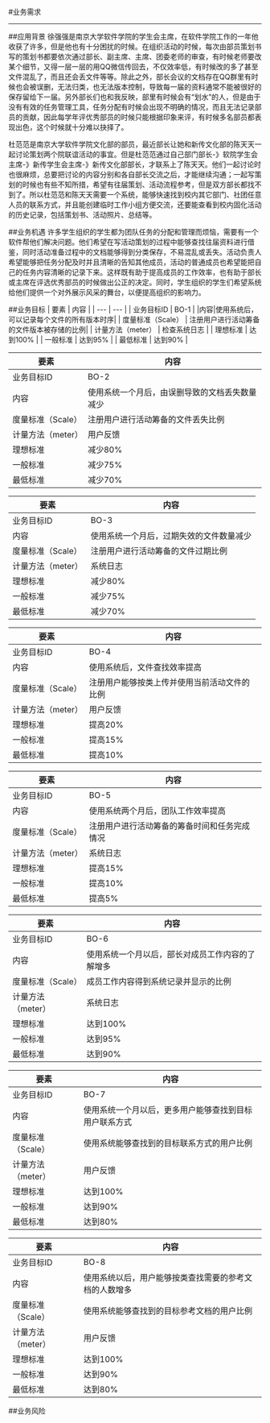#业务需求

---
##应用背景
徐强强是南京大学软件学院的学生会主席，在软件学院工作的一年他收获了许多，但是他也有十分困扰的时候。在组织活动的时候，每次由部员策划书写的策划书都要依次通过部长、副主席、主席、团委老师的审查，有时候老师要改某个细节，又得一层一层的用QQ微信传回去，不仅效率低，有时候改的多了甚至文件混乱了，而且还会丢文件等等。除此之外，部长会议的文档存在QQ群里有时候也会被误删，无法归类，也无法版本控制，导致每一届的资料通常不能被很好的保存留给下一届。另外部长们也和我反映，部里有时候会有“划水”的人，但是由于没有有效的任务管理工具，任务分配有时候会出现不明确的情况，而且无法记录部员的贡献，因此每学年评优秀部员的时候只能根据印象来评，有时候多名部员都表现出色，这个时候就十分难以抉择了。

杜范范是南京大学软件学院文化部的部员，最近部长让她和新传文化部的陈天天一起讨论策划两个院联谊活动的事宜。但是杜范范通过自己部门部长-》软院学生会主席-》新传学生会主席-》新传文化部部长，才联系上了陈天天。他们一起讨论时也很麻烦，总要把讨论的内容分别和各自部长交流之后，才能继续沟通；一起写策划的时候也有些不知所措，希望有往届策划、活动流程参考，但是双方部长都找不到了。所以杜范范和陈天天需要一个系统，能够快速找到校内其它部门、社团任意人员的联系方式，并且能创建临时工作小组方便交流，还要能查看到校内固化活动的历史记录，包括策划书、活动照片、总结等。

##业务机遇
许多学生组织的学生都为团队任务的分配和管理而烦恼，需要有一个软件帮他们解决问题。他们希望在写活动策划的过程中能够查找往届资料进行借鉴，同时活动准备过程中的文档能够得到分类保存，不易混乱或丢失。活动负责人希望能够把任务分配及时并且清晰的告知其他成员，活动的普通成员也希望能把自己的任务内容清晰的记录下来。这样既有助于提高成员的工作效率，也有助于部长或主席在评选优秀部员的时候做出公正的决定。同时，学生组织的学生们希望系统给他们提供一个对外展示风采的舞台，以便提高组织的影响力。

##业务目标
| 要素 | 内容 |
| --- | --- |
| 业务目标ID | BO-1 |
|内容|使用系统后，可以记录每个文件的所有版本时序|
| 度量标准（Scale） | 注册用户进行活动筹备的文件版本被存储的比例|
| 计量方法（meter） | 检查系统日志 |
| 理想标准 | 达到100% |
| 一般标准 | 达到95% |
| 最低标准 | 达到90% |

| 要素 | 内容 |
| --- | --- |
| 业务目标ID | BO-2 |
|内容|使用系统一个月后，由误删导致的文档丢失数量减少|
| 度量标准（Scale） | 注册用户进行活动筹备的文件丢失比例|
| 计量方法（meter） | 用户反馈 |
| 理想标准 | 减少80% |
| 一般标准 | 减少75%|
| 最低标准 | 减少70% |

| 要素 | 内容 |
| --- | --- |
| 业务目标ID | BO-3 |
|内容|使用系统一个月后，过期失效的文件数量减少|
| 度量标准（Scale） | 注册用户进行活动筹备的文件过期比例|
| 计量方法（meter） | 系统日志 |
| 理想标准 | 减少80% |
| 一般标准 | 减少75%|
| 最低标准 | 减少70% |

| 要素 | 内容 |
| --- | --- |
| 业务目标ID | BO-4 |
|内容|使用系统后，文件查找效率提高|
| 度量标准（Scale） | 注册用户能够按类上传并使用当前活动文件的比例|
| 计量方法（meter） | 用户反馈 |
| 理想标准 | 提高20% |
| 一般标准 | 提高15%|
| 最低标准 | 提高10% |

| 要素 | 内容 |
| --- | --- |
| 业务目标ID | BO-5|
|内容|使用系统两个月后，团队工作效率提高|
| 度量标准（Scale） | 注册用户进行活动筹备的筹备时间和任务完成情况|
| 计量方法（meter） | 系统日志 |
| 理想标准 | 提高15% |
| 一般标准 | 提高10%|
| 最低标准 | 提高5% |

| 要素 | 内容 |
| --- | --- |
| 业务目标ID | BO-6|
|内容|使用系统一个月以后，部长对成员工作内容的了解增多|
| 度量标准（Scale） | 成员工作内容得到系统记录并显示的比例|
| 计量方法（meter） | 系统日志 |
| 理想标准 | 达到100% |
| 一般标准 | 达到95%|
| 最低标准 | 达到90% |

| 要素 | 内容 |
| --- | --- |
| 业务目标ID | BO-7|
|内容|使用系统一个月以后，更多用户能够查找到目标用户联系方式|
| 度量标准（Scale） | 使用系统能够查找到的目标联系方式的用户比例|
| 计量方法（meter） | 用户反馈 |
| 理想标准 | 达到100% |
| 一般标准 | 达到90%|
| 最低标准 | 达到80% |

| 要素 | 内容 |
| --- | --- |
| 业务目标ID | BO-8|
|内容|使用系统以后，用户能够按类查找需要的参考文档的人数增多|
| 度量标准（Scale） | 使用系统能够查找到的目标参考文档的用户比例|
| 计量方法（meter） | 用户反馈 |
| 理想标准 | 达到100% |
| 一般标准 | 达到90%|
| 最低标准 | 达到80% |

##业务风险

